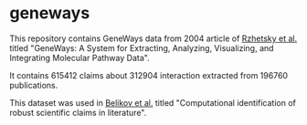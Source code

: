 # geneways

This repository contains GeneWays data from 2004 article of [Rzhetsky et al.](./rzhetsky2004.bib) titled  "GeneWays: A System for Extracting, Analyzing, Visualizing, and Integrating Molecular Pathway Data".

It contains 615412 claims about 312904 interaction extracted from 196760 publications.

This dataset was used in [Belikov et al.](./belikov2020.bib) titled "Computational identification of robust scientific claims in literature".

